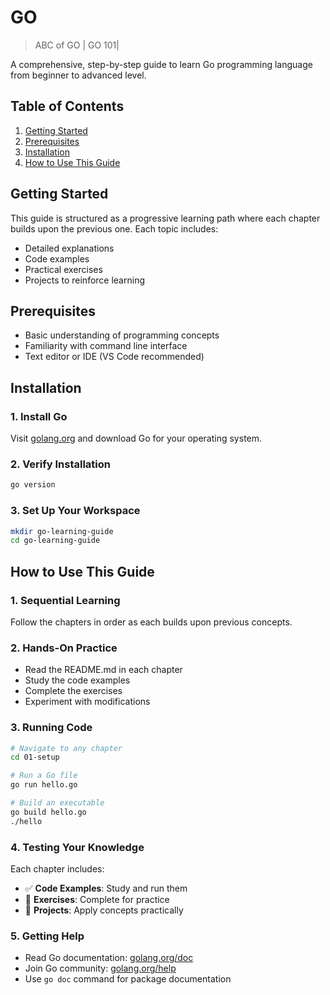 # GO
> ABC of GO | GO 101|

A comprehensive, step-by-step guide to learn Go programming language from beginner to advanced level.

## Table of Contents

1. [Getting Started](#getting-started)
2. [Prerequisites](#prerequisites)
3. [Installation](#installation)
4. [How to Use This Guide](#how-to-use-this-guide)

## Getting Started

This guide is structured as a progressive learning path where each chapter builds upon the previous one. Each topic includes:
- Detailed explanations
- Code examples
- Practical exercises
- Projects to reinforce learning

## Prerequisites

- Basic understanding of programming concepts
- Familiarity with command line interface
- Text editor or IDE (VS Code recommended)

## Installation

### 1. Install Go
Visit [golang.org](https://golang.org/dl/) and download Go for your operating system.

### 2. Verify Installation
```bash
go version
```

### 3. Set Up Your Workspace
```bash
mkdir go-learning-guide
cd go-learning-guide
```

## How to Use This Guide

### 1. Sequential Learning
Follow the chapters in order as each builds upon previous concepts.

### 2. Hands-On Practice
- Read the README.md in each chapter
- Study the code examples
- Complete the exercises
- Experiment with modifications

### 3. Running Code
```bash
# Navigate to any chapter
cd 01-setup

# Run a Go file
go run hello.go

# Build an executable
go build hello.go
./hello
```

### 4. Testing Your Knowledge
Each chapter includes:
- ✅ **Code Examples**: Study and run them
- 📝 **Exercises**: Complete for practice
- 🎯 **Projects**: Apply concepts practically

### 5. Getting Help
- Read Go documentation: [golang.org/doc](https://golang.org/doc)
- Join Go community: [golang.org/help](https://golang.org/help)
- Use `go doc` command for package documentation
